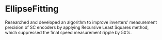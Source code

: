 # EllipseFitting
Researched and developed an algorithm to improve inverters’ measurement precision of SC encoders by applying Recursive Least Squares method, which suppressed the final speed measurement ripple by 50%.
